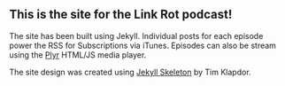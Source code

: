 ## This is the site for the **Link Rot** podcast!

The site has been built using Jekyll. Individual posts for each episode power the RSS for Subscriptions via iTunes. Episodes can also be stream using the [Plyr](https://github.com/Selz/plyr) HTML/JS media player. 

The site design was created using [Jekyll Skeleton](https://github.com/timklapdor/jekyll-skeleton) by Tim Klapdor. 

